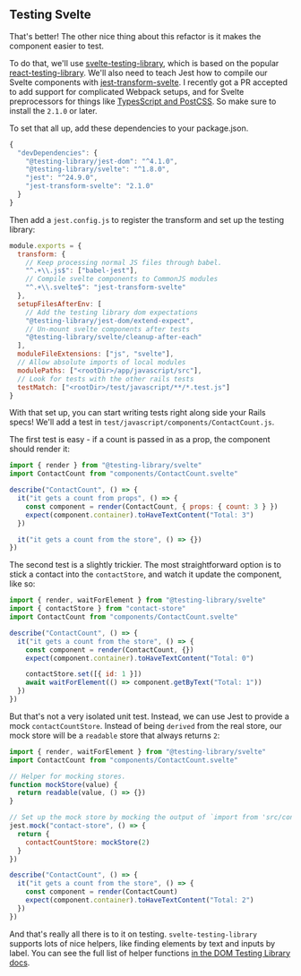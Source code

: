 
## Testing Svelte

That's better! The other nice thing about this refactor is it makes the component easier to test.

To do that, we'll use [svelte-testing-library](https://testing-library.com/docs/svelte-testing-library/intro), which is based on the popular [react-testing-library](https://testing-library.com/docs/react-testing-library/intro). We'll also need to teach Jest how to compile our Svelte components with [jest-transform-svelte](https://github.com/rspieker/jest-transform-svelte). I recently got a PR accepted to add support for complicated Webpack setups, and for Svelte preprocessors for things like [TypesScript and PostCSS](https://github.com/kaisermann/svelte-preprocess). So make sure to install the `2.1.0` or later.

To set that all up, add these dependencies to your package.json.


```javascript
{
  "devDependencies": {
    "@testing-library/jest-dom": "^4.1.0",
    "@testing-library/svelte": "^1.8.0",
    "jest": "^24.9.0",
    "jest-transform-svelte": "2.1.0"
  }
}
```

Then add a `jest.config.js` to register the transform and set up the testing library:

```javascript
module.exports = {
  transform: {
    // Keep processing normal JS files through babel.
    "^.+\\.js$": ["babel-jest"],
    // Compile svelte components to CommonJS modules
    "^.+\\.svelte$": "jest-transform-svelte"
  },
  setupFilesAfterEnv: [
    // Add the testing library dom expectations
    "@testing-library/jest-dom/extend-expect",
    // Un-mount svelte components after tests
    "@testing-library/svelte/cleanup-after-each"
  ],
  moduleFileExtensions: ["js", "svelte"],
  // Allow absolute imports of local modules
  modulePaths: ["<rootDir>/app/javascript/src"],
  // Look for tests with the other rails tests
  testMatch: ["<rootDir>/test/javascript/**/*.test.js"]
}
```

With that set up, you can start writing tests right along side your Rails specs! We'll add a test in `test/javascript/components/ContactCount.js`.

The first test is easy - if a count is passed in as a prop, the component should render it:

```javascript
import { render } from "@testing-library/svelte"
import ContactCount from "components/ContactCount.svelte"

describe("ContactCount", () => {
  it("it gets a count from props", () => {
    const component = render(ContactCount, { props: { count: 3 } })
    expect(component.container).toHaveTextContent("Total: 3")
  })

  it("it gets a count from the store", () => {})
})
```

The second test is a slightly trickier. The most straightforward option is to stick a contact into the `contactStore`, and watch it update the component, like so:

```javascript
import { render, waitForElement } from "@testing-library/svelte"
import { contactStore } from "contact-store"
import ContactCount from "components/ContactCount.svelte"

describe("ContactCount", () => {
  it("it gets a count from the store", () => {
    const component = render(ContactCount, {})
    expect(component.container).toHaveTextContent("Total: 0")

    contactStore.set([{ id: 1 }])
    await waitForElement(() => component.getByText("Total: 1"))
  })
})
```

But that's not a very isolated unit test. Instead, we can use Jest to provide a mock `contactCountStore`. Instead of being `derived` from the real store, our mock store will be a `readable` store that always returns `2`:


```javascript
import { render, waitForElement } from "@testing-library/svelte"
import ContactCount from "components/ContactCount.svelte"

// Helper for mocking stores.
function mockStore(value) {
  return readable(value, () => {})
}

// Set up the mock store by mocking the output of `import from 'src/contact-store'`
jest.mock("contact-store", () => {
  return {
    contactCountStore: mockStore(2)
  }
})

describe("ContactCount", () => {
  it("it gets a count from the store", () => {
    const component = render(ContactCount)
    expect(component.container).toHaveTextContent("Total: 2")
  })
})
```

And that's really all there is to it on testing. `svelte-testing-library` supports lots of nice helpers, like finding elements by text and inputs by label. You can see the full list of helper functions [in the DOM Testing Library docs](https://testing-library.com/docs/dom-testing-library/api-queries).